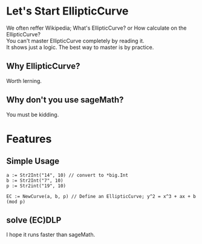 # Let's Start EllipticCurve  
We often reffer Wikipedia; What's EllipticCurve? or How calculate on the EllipticCurve?  
You can't master EllipticCurve completely by reading it.  
It shows just a logic. The best way to master is by practice.  

## Why EllipticCurve?  
Worth lerning.  


## Why don't you use sageMath?  
You must be kidding.


# Features  

## Simple Usage  

```
a := Str2Int("14", 10) // convert to *big.Int
b := Str2Int("7", 10)
p := Str2int("19", 10)

EC := NewCurve(a, b, p) // Define an EllipticCurve; y^2 = x^3 + ax + b (mod p)
```

## solve (EC)DLP  
I hope it runs faster than sageMath.
